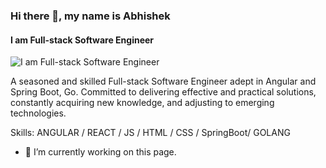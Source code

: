 ### Hi there 👋, my name is Abhishek
#### I am Full-stack Software Engineer
![I am Full-stack Software Engineer](https://img.freepik.com/premium-photo/astronaut-flying-outer-open-space-which-is-abstract-space-with-blue-purple-nebula-stars-sci-fi-abstract-futuristic-space-background-elements-this-image-furnished-by-nasa-3d-illustration_150455-15547.jpg?w=2000)

A seasoned and skilled Full-stack Software Engineer adept in Angular and Spring Boot, Go. Committed to delivering effective and practical solutions, constantly acquiring new knowledge, and adjusting to emerging technologies.

Skills: ANGULAR / REACT / JS / HTML / CSS / SpringBoot/ GOLANG

- 🔭 I’m currently working on this page. 
